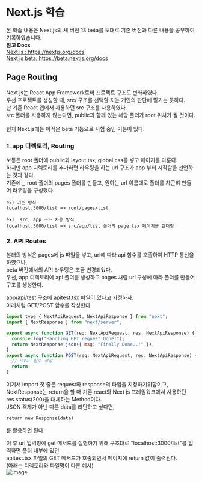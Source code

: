 # Next.js 학습
본 학습 내용은 Next.js의 새 버전 13 beta를 토대로 기존 버전과 다른 내용을 공부하여 기록하였습니다.<br/>
<strong>참고 Docs</strong> <br/> 
<a href="https://nextjs.org/docs">Next js : https://nextjs.org/docs</a> <br/>
<a href="https://beta.nextjs.org/docs">Next js beta: https://beta.nextjs.org/docs</a>


## Page Routing
Next js는 React App Framework로써 프로젝트 구조도 변화하였다. <br/>
 우선 프로젝트를 생성할 때, src/ 구조를 선택할 지는 개인의 판단에 맡기는 듯하다. <br/>
난 기존 React 앱에서 사용하던 src 구조를 사용하였다. <br/>
 src 폴더를 사용하지 않는다면, public과 함께 있는 해당 폴더가 root 위치가 될 것이다.<br/>
<br/>
현재 Next.js에는 아직은 beta 기능으로 시험 중인 기능이 있다.

### 1. app 디렉토리, Routing
보통은 root 폴더에 public과 layout.tsx, global.css를 넣고 페이지를 다룬다.<br/>
 하지만 app 디렉토리를 추가하면 라우팅을 하는 url 구조가 app 부터 시작함을 선언하는 것과 같다. <br/>
기존에는 root 폴더의 pages 폴더를 만들고, 원하는 url 이름대로 폴더를 차근히 만들어 라우팅을 구성했다.
```
ex) 기존 방식
localhost:3000/list => root/pages/list
```

```
ex)  src, app 구조 차용 방식
localhost:3000/list => src/app/list 폴더의 page.tsx 페이지를 렌더링
```
### 2. API Routes
본래의 방식은 pages에 js 파일을 넣고, url에 따라 api 함수를 호출하여 HTTP 통신을 하였으나,<br/>
beta 버전에서의 API 라우팅은 조금 변경되었다. <br/>
우선, app 디렉토리에 api 폴더를 생성하고 pages 처럼 url 구성에 따라 폴더를 만들어 구조를 생성한다.<br/>

app/api/test 구조에 apitest.tsx 파일이 있다고 가정하자. <br/>
아래처럼 GET/POST 함수를 작성한다. <br/>
```javascript
import type { NextApiRequest, NextApiResponse } from "next";
import { NextResponse } from "next/server";

export async function GET(req: NextApiRequest, res: NextApiResponse) {
  console.log("Handling GET request Done!");
  return NextResponse.json({ msg: "Finally Done..!" });
}
export async function POST(req: NextApiRequest, res: NextApiResponse) {
  // POST 함수 작성
  return;
}
```
여기서 import 첫 줄은 request와 response의 타입을 지정하기위함이고, <br/>
NextResponse는 return을 할 때 기존 react와 Next js 프레임워크에서 사용하던 res.status(200)을 대체하는 Method이다. <br/>
JSON 객체가 아닌 다른 data를 리턴하고 싶다면, <br/>
```
return new Response(data)
```
를 활용하면 된다. <br/>

이 후 url 입력창에 get 메서드를 실행하기 위해 구조대로 "localhost:3000/list"를 입력하면 폴더 내부에 있던  <br/>
apitest.tsx 파일의 GET 메서드가 호출되면서 페이지에 return 값이 출력된다. <br/>
(아래는 디렉토리와 파일명이 다른 예시)<br/>
![image](https://user-images.githubusercontent.com/110171787/232242054-bc80a53e-ca61-42e4-be85-f257ec2e5b07.png)

